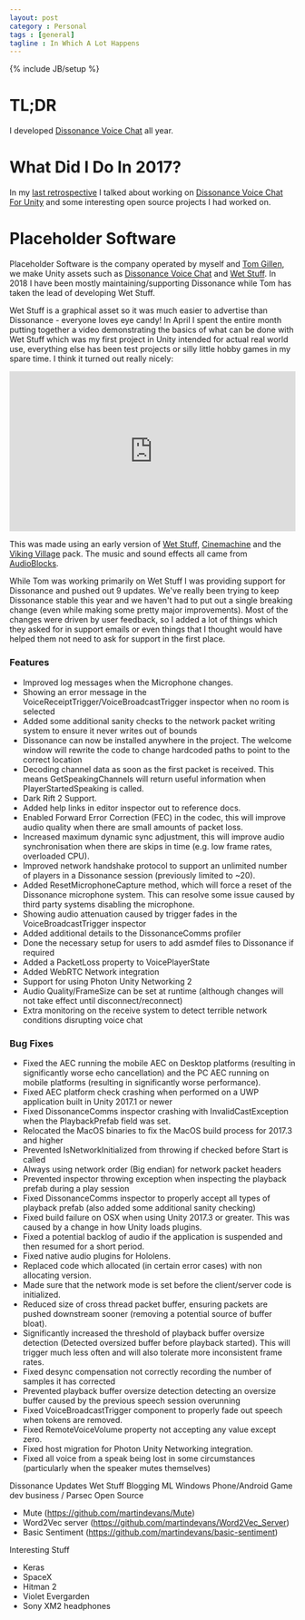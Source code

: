 ```yaml
---
layout: post
category : Personal
tags : [general]
tagline : In Which A Lot Happens
---
```

{% include JB/setup %}

# TL;DR

I developed [Dissonance Voice Chat](https://www.assetstore.unity3d.com/#!/content/70078?aid=1100lJ2J) all year.

# What Did I Do In 2017?

In my [last retrospective](http://martindevans.me/personal/2018/01/13/2017-Retrospective/) I talked about working on [Dissonance Voice Chat For Unity](https://www.assetstore.unity3d.com/#!/content/70078?aid=1100lJ2J) and some interesting open source projects I had worked on.

# Placeholder Software

Placeholder Software is the company operated by myself and [Tom Gillen](https://github.com/TomGillen), we make Unity assets such as [Dissonance Voice Chat](https://www.assetstore.unity3d.com/#!/content/70078?aid=1100lJ2J) and [Wet Stuff](https://assetstore.unity.com/packages/tools/particles-effects/wet-stuff-118969?aid=1100lJ2J). In 2018 I have been mostly maintaining/supporting Dissonance while Tom has taken the lead of developing Wet Stuff.

Wet Stuff is a graphical asset so it was much easier to advertise than Dissonance - everyone loves eye candy! In April I spent the entire month putting together a video demonstrating the basics of what can be done with Wet Stuff which was my first project in Unity intended for actual real world use, everything else has been test projects or silly little hobby games in my spare time. I think it turned out really nicely:

<div style="position: relative;width: 100%;padding-bottom:56%;">
    <iframe src="https://www.youtube.com/embed/-9zrrXtgD0M" frameborder="0" allow="accelerometer; autoplay; encrypted-media; gyroscope; picture-in-picture" allowfullscreen="" style="
        position: absolute;
        width: 100%;
        height: 100%;
        left: 0;
        top: 0;
    "></iframe>
</div>

This was made using an early version of [Wet Stuff](https://assetstore.unity.com/packages/tools/particles-effects/wet-stuff-118969?aid=1100lJ2J), [Cinemachine](https://unity3d.com/learn/tutorials/topics/animation/using-cinemachine-getting-started) and the [Viking Village](https://assetstore.unity.com/packages/essentials/tutorial-projects/viking-village-29140) pack. The music and sound effects all came from [AudioBlocks](https://www.audioblocks.com/).

While Tom was working primarily on Wet Stuff I was providing support for Dissonance and pushed out 9 updates. We've really been trying to keep Dissonance stable this year and we haven't had to put out a single breaking change (even while making some pretty major improvements). Most of the changes were driven by user feedback, so I added a lot of things which they asked for in support emails or even things that I thought would have helped them not need to ask for support in the first place.

### Features
 - Improved log messages when the Microphone changes.
 - Showing an error message in the VoiceReceiptTrigger/VoiceBroadcastTrigger inspector when no room is selected
 - Added some additional sanity checks to the network packet writing system to ensure it never writes out of bounds
 - Dissonance can now be installed anywhere in the project. The welcome window will rewrite the code to change hardcoded paths to point to the correct location
 - Decoding channel data as soon as the first packet is received. This means GetSpeakingChannels will return useful information when PlayerStartedSpeaking is called.
 - Dark Rift 2 Support.
 - Added help links in editor inspector out to reference docs.
 - Enabled Forward Error Correction (FEC) in the codec, this will improve audio quality when there are small amounts of packet loss.
 - Increased maximum dynamic sync adjustment, this will improve audio synchronisation when there are skips in time (e.g. low frame rates, overloaded CPU).
 - Improved network handshake protocol to support an unlimited number of players in a Dissonance session (previously limited to ~20).
 - Added ResetMicrophoneCapture method, which will force a reset of the Dissonance microphone system. This can resolve some issue caused by third party systems disabling the microphone.
 - Showing audio attenuation caused by trigger fades in the VoiceBroadcastTrigger inspector
 - Added additional details to the DissonanceComms profiler
 - Done the necessary setup for users to add asmdef files to Dissonance if required
 - Added a PacketLoss property to VoicePlayerState
 - Added WebRTC Network integration
 - Support for using Photon Unity Networking 2
 - Audio Quality/FrameSize can be set at runtime (although changes will not take effect until disconnect/reconnect)
 - Extra monitoring on the receive system to detect terrible network conditions disrupting voice chat

### Bug Fixes
 - Fixed the AEC running the mobile AEC on Desktop platforms (resulting in significantly worse echo cancellation) and the PC AEC running on mobile platforms (resulting in significantly worse performance).
 - Fixed AEC platform check crashing when performed on a UWP application built in Unity 2017.1 or newer
 - Fixed DissonanceComms inspector crashing with InvalidCastException when the PlaybackPrefab field was set.
 - Relocated the MacOS binaries to fix the MacOS build process for 2017.3 and higher
 - Prevented IsNetworkInitialized from throwing if checked before Start is called
 - Always using network order (Big endian) for network packet headers
 - Prevented inspector throwing exception when inspecting the playback prefab during a play session
 - Fixed DissonanceComms inspector to properly accept all types of playback prefab (also added some additional sanity checking)
 - Fixed build failure on OSX when using Unity 2017.3 or greater. This was caused by a change in how Unity loads plugins.
 - Fixed a potential backlog of audio if the application is suspended and then resumed for a short period.
 - Fixed native audio plugins for Hololens.
 - Replaced code which allocated (in certain error cases) with non allocating version.
 - Made sure that the network mode is set before the client/server code is initialized.
 - Reduced size of cross thread packet buffer, ensuring packets are pushed downstream sooner (removing a potential source of buffer bloat).
 - Significantly increased the threshold of playback buffer oversize detection (Detected oversized buffer before playback started). This will trigger much less often and will also tolerate more inconsistent frame rates.
 - Fixed desync compensation not correctly recording the number of samples it has corrected
 - Prevented playback buffer oversize detection detecting an oversize buffer caused by the previous speech session overunning
 - Fixed VoiceBroadcastTrigger component to properly fade out speech when tokens are removed.
 - Fixed RemoteVoiceVolume property not accepting any value except zero.
 - Fixed host migration for Photon Unity Networking integration.
 - Fixed all voice from a speak being lost in some circumstances (particularly when the speaker mutes themselves)


Dissonance Updates
Wet Stuff
Blogging
ML
Windows Phone/Android
Game dev business / Parsec
Open Source
 - Mute (https://github.com/martindevans/Mute)
 - Word2Vec server (https://github.com/martindevans/Word2Vec_Server)
 - Basic Sentiment (https://github.com/martindevans/basic-sentiment)

Interesting Stuff
 - Keras
 - SpaceX
 - Hitman 2
 - Violet Evergarden
 - Sony XM2 headphones
